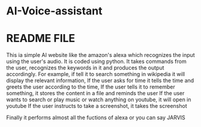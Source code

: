 # AI-Voice-assistant
# README FILE

This ia simple AI website like the amazon's alexa which recognizes the input using the user's audio.
It is coded using python.
It takes commands from the user, recognizes the keywords in it and produces the output accordingly. For example, if tell it to search something in wikipedia it will display the relevant information,
If the user asks for time it tells the time and greets the user according to the time,
If the user tells it to remember something, it stores the content in a file and reminds the user
If the user wants to search or play music  or watch anything on youtube, it will open in youtube
If the user instructs to take a screenshot, it takes the screenshot


Finally it performs almost all the fuctions of alexa or you can say JARVIS
